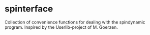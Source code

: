 # spinterface

Collection of convenience functions for dealing with the spindynamic program. Inspired by the Userlib-project of M. Goerzen. 